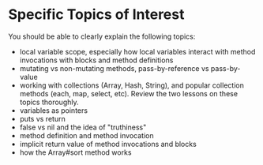 # Specific Topics of Interest
You should be able to clearly explain the following topics:

- local variable scope, especially how local variables interact with method invocations with blocks and method definitions
- mutating vs non-mutating methods, pass-by-reference vs pass-by-value
- working with collections (Array, Hash, String), and popular collection methods (each, map, select, etc). Review the two lessons on these topics thoroughly.
- variables as pointers
- puts vs return
- false vs nil and the idea of "truthiness"
- method definition and method invocation
- implicit return value of method invocations and blocks
- how the Array#sort method works